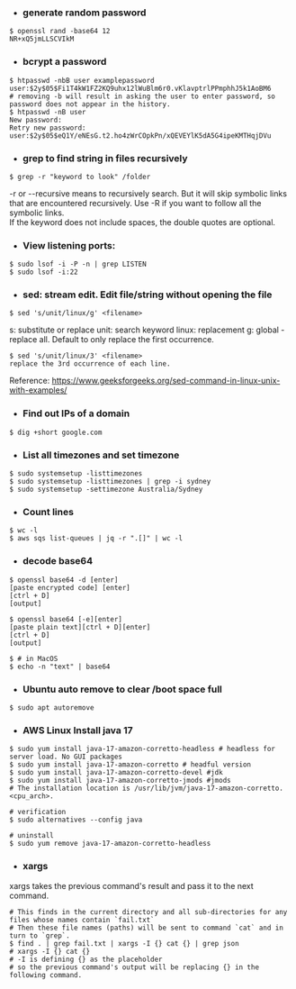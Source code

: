 - ### generate random password
```shell
$ openssl rand -base64 12
NR+xQ5jmLLSCVIkM
```
- ### bcrypt a password
```shell
$ htpasswd -nbB user examplepassword
user:$2y$05$Fi1T4kW1FZ2KQ9uhx12lWuBlm6r0.vKlavptrlPPmphhJ5k1AoBM6
# removing -b will result in asking the user to enter password, so password does not appear in the history.
$ htpasswd -nB user
New password:
Retry new password:
user:$2y$05$eQ1Y/eNEsG.t2.ho4zWrCOpkPn/xQEVEYlK5dA5G4ipeKMTHqjDVu
```

- ### grep to find string in files recursively
```shell
$ grep -r "keyword to look" /folder
```
-r or --recursive means to recursively search. But it will skip symbolic links that are encountered recursively.
Use -R if you want to follow all the symbolic links. \
If the keyword does not include spaces, the double quotes are optional.

- ### View listening ports:
```shell
$ sudo lsof -i -P -n | grep LISTEN
$ sudo lsof -i:22
```

- ### sed: stream edit. Edit file/string without opening the file
```shell
$ sed 's/unit/linux/g' <filename>
```
s: substitute or replace
unit: search keyword
linux: replacement
g: global - replace all. Default to only replace the first occurrence.
```shell
$ sed 's/unit/linux/3' <filename>
replace the 3rd occurrence of each line.
```
Reference:
https://www.geeksforgeeks.org/sed-command-in-linux-unix-with-examples/

- ### Find out IPs of a domain
```shell
$ dig +short google.com
```

- ### List all timezones and set timezone
```shell
$ sudo systemsetup -listtimezones
$ sudo systemsetup -listtimezones | grep -i sydney
$ sudo systemsetup -settimezone Australia/Sydney
```

- ### Count lines
```shell
$ wc -l
$ aws sqs list-queues | jq -r ".[]" | wc -l
```

- ### decode base64
```shell
$ openssl base64 -d [enter]
[paste encrypted code] [enter]
[ctrl + D]
[output]

$ openssl base64 [-e][enter]
[paste plain text][ctrl + D][enter]
[ctrl + D]
[output]

$ # in MacOS
$ echo -n "text" | base64
```

- ### Ubuntu auto remove to clear /boot space full
```shell
$ sudo apt autoremove
```

- ### AWS Linux Install java 17
```shell
$ sudo yum install java-17-amazon-corretto-headless # headless for server load. No GUI packages
$ sudo yum install java-17-amazon-corretto # headful version
$ sudo yum install java-17-amazon-corretto-devel #jdk
$ sudo yum install java-17-amazon-corretto-jmods #jmods
# The installation location is /usr/lib/jvm/java-17-amazon-corretto.<cpu_arch>.

# verification
$ sudo alternatives --config java

# uninstall
$ sudo yum remove java-17-amazon-corretto-headless
```

- ### xargs
xargs takes the previous command's result and pass it to the next command.
```shell
# This finds in the current directory and all sub-directories for any files whose names contain `fail.txt`
# Then these file names (paths) will be sent to command `cat` and in turn to `grep`.
$ find . | grep fail.txt | xargs -I {} cat {} | grep json
# xargs -I {} cat {}
# -I is defining {} as the placeholder
# so the previous command's output will be replacing {} in the following command. 
```
